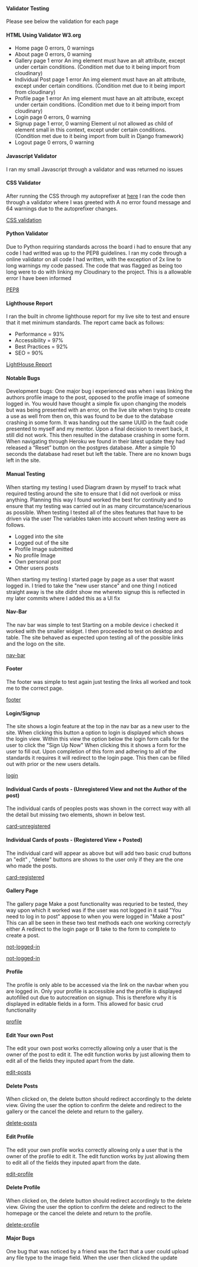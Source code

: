 #### Validator Testing
Please see below the validation for each page

#### HTML Using Validator W3.org
* Home page 0 errors, 0 warnings
* About page 0 errors, 0 warning
* Gallery page 1 error An img element must have an alt attribute, except under certain conditions. (Condition met due to it being import from cloudinary)
* Individual Post page 1 error An img element must have an alt attribute, except under certain conditions. (Condition met due to it being import from cloudinary)
* Profile page 1 error An img element must have an alt attribute, except under certain conditions. (Condition met due to it being import from cloudinary)
* Login page 0 errors, 0 warning
* Signup page 1 error, 0 warning Element ul not allowed as child of element small in this context, except under certain conditions. (Condition met due to it being import from built in Django framework)
* Logout page 0 errors, 0 warning

#### Javascript Validator
I ran my small Javascript through a validator and was returned no issues

#### CSS Validator
After running the CSS through my autoprefixer at [here](https://autoprefixer.github.io/) I ran the code then through a validator where I was greeted with A no error found message and 64 warnings due to the autoprefixer changes.

[CSS validation](/documentation/testing/css_validator.png)

#### Python Validator
Due to Python requiring standards across the board i had to ensure that any code I had writted was up to the PEP8 guidelines. I ran my code through a online validator on all code I had written, with the exception of 2x line to long warnings my code passed. The code that was flagged as being too long were to do with linking my Cloudinary to the project. This is a allowable error I have been informed

[PEP8](http://pep8online.com/)

#### Lighthouse Report
I ran the built in chrome lighthouse report for my live site to test and ensure that it met minimum standards. The report came back as follows:
* Performance = 93%
* Accessibility = 97%
* Best Practices = 92%
* SEO = 90% 

[LightHouse Report](/documentation/testing/lighthouse_report.png)

#### Notable Bugs

Development bugs: One major bug i experienced was when i was linking the authors profile image to the post, opposed to the profile image of someone logged in. You would have thought a simple fix upon changing the models but was being presented with an error, on the live site when trying to create a use as well from then on, this was found to be due to the database crashing in some form. It was handing out the same UUID in the fault code presented to myself and my mentor. Upon a final decision to revert back, it still did not work. This then resulted in the database crashing in some form. When navigating through Heroku we found in their latest update they had released a “Reset” button on the postgres database. After a simple 10 seconds the database had reset but left the table.
There are no known bugs left in the site.

#### Manual Testing

When starting my testing I used Diagram drawn by myself to track what required testing around the site to ensure that I did not overlook or miss anything. Planning this way I found worked the best for continuity and to ensure that my testing was carried out in as many circumstance/scenarious as possible.
When testing I tested all of the sites features that have to be driven via the user
The variables taken into account when testing were as follows.

* Logged into the site
* Logged out of the site
* Profile Image submitted
* No profile Image
* Own personal post
* Other users posts

When starting my testing I started page by page as a user that wasnt logged in. I tried to take the "new user stance" and one thing I noticed straight away is the site didnt show me whereto signup this is reflected in my later commits where I added this as a UI fix

#### Nav-Bar
The nav bar was simple to test Starting on a mobile device i checked it worked with the smaller widget. I then proceeded to test on desktop and table.
The site behaved as expected upon testing all of the possible links and the logo on the site.

[nav-bar](/documentation/testing/test-docs/nav-bar.png)


#### Footer
The footer was simple to test again just testing the links all worked and took me to the correct page.

[footer](/documentation/testing/test-docs/footer.png)


#### Login/Signup
The site shows a login feature at the top in the nav bar as a new user to the site.
When clicking this button a option to login is displayed which shows the login view.
Within this view the option below the login form calls for the user to click the "Sign Up Now"
When clicking this it shows a form for the user to fill out.
Upon completion of this form and adhering to all of the standards it requires it will redirect to the login page.
This then can be filled out with prior or the new users details. 

[login](/documentation/testing/test-docs/login.png)


#### Individual Cards of posts - (Unregistered View and not the Author of the post)
The individual cards of peoples posts was shown in the correct way with all the detail but missing two elements, shown in below test.

[card-unregistered](/documentation/testing/test-docs/individual-post-links-unregistered.png)


#### Individual Cards of posts - (Registered View + Posted)
The individual card will appear as above but will add two basic crud buttons an "edit" , "delete" buttons are shows to the user only if they are the one who made the posts.

[card-registered](/documentation/testing/test-docs/individual-post-links-registered.png)


#### Gallery Page
The gallery page Make a post functionality was requried to be tested, they way upon which it worked was if the user was not logged in it said "You need to log in to post" appose to when you were logged in "Make a post"
This can all be seen in these two test methods each one working correctyly either A redirect to the login page or B take to the form to complete to create a post.

[not-logged-in](/documentation/testing/test-docs/make-a-post-unregistered.png)

[not-logged-in](/documentation/testing/test-docs/make-a-post-registered.png)


#### Profile 
The profile is only able to be accessed via the link on the navbar when you are logged in. Only your profile is accessible and the profile is displayed autofilled out due to autocreation on signup.
This is therefore why it is displayed in editable fields in a form.
This allowed for basic crud functionality

[profile](/documentation/testing/test-docs/profile.png)


#### Edit Your own Post
The edit your own post works correctly allowing only a user that is the owner of the post to edit it. The edit function works by just allowing them to edit all of the fields they inputed apart from the date.

[edit-posts](/documentation/testing/test-docs/edit-posts.png)


#### Delete Posts
When clicked on, the delete button should redirect accordingly to the delete view. Giving the user the option to confirm the delete and redirect to the gallery or the cancel the delete and return to the gallery.

[delete-posts](/documentation/testing/test-docs/delete-post.png)


#### Edit Profile
The edit your own profile works correctly allowing only a user that is the owner of the profile to edit it. The edit function works by just allowing them to edit all of the fields they inputed apart from the date.

[edit-profile](/documentation/testing/test-docs/edit-profile.png)


#### Delete Profile
When clicked on, the delete button should redirect accordingly to the delete view. Giving the user the option to confirm the delete and redirect to the homepage or the cancel the delete and return to the profile.

[delete-profile](/documentation/testing/test-docs/delete-profile.png)



#### Major Bugs
One bug that was noticed by a friend was the fact that a user could upload any file type to the image field. When the user then clicked the update